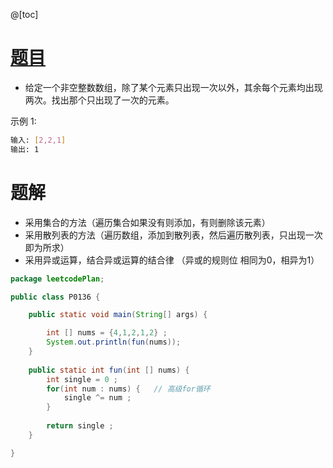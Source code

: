 ﻿@[toc]
# [题目](https://leetcode-cn.com/problems/single-number/)
- 给定一个非空整数数组，除了某个元素只出现一次以外，其余每个元素均出现两次。找出那个只出现了一次的元素。


示例 1:

```bash
输入: [2,2,1]
输出: 1
```


# 题解
- 采用集合的方法（遍历集合如果没有则添加，有则删除该元素）
- 采用散列表的方法（遍历数组，添加到散列表，然后遍历散列表，只出现一次即为所求）
- 采用异或运算，结合异或运算的结合律 （异或的规则位 相同为0，相异为1）


```java
package leetcodePlan;

public class P0136 {

	public static void main(String[] args) {

		int [] nums = {4,1,2,1,2} ;
		System.out.println(fun(nums));
	}
	
	public static int fun(int [] nums) {
		int single = 0 ;
		for(int num : nums) {   // 高级for循环 
			single ^= num ;
		}
		
		return single ;
	}

}

```


